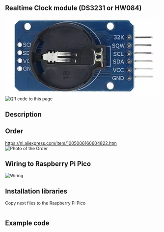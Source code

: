 ## Realtime Clock module (DS3231 or HW084)

<img src="DS3231_Photo.jpg" alt="Photo of the component">
<img src="DS3231_QR_code.jpg" alt="QR code to this page" width="80" height="80">

## Description


## Order
<a href="https://nl.aliexpress.com/item/1005006160604822.html">https://nl.aliexpress.com/item/1005006160604822.htm</a>
<img src="DS3231_Order.jpg" alt="Photo of the Order">


## Wiring to Raspberry Pi Pico
<img src="DS3231_Wiring.jpg" alt="Wiring" >

## Installation libraries
Copy next files to the Raspberry Pi Pico

```bash

```

## Example code
```python



```



